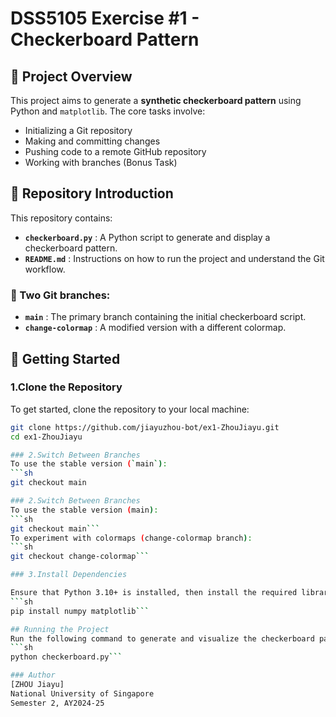 # DSS5105 Exercise #1 - Checkerboard Pattern

## 📌 Project Overview
This project aims to generate a **synthetic checkerboard pattern** using Python and `matplotlib`. The core tasks involve:

- Initializing a Git repository
- Making and committing changes
- Pushing code to a remote GitHub repository
- Working with branches (Bonus Task)

## 📂 Repository Introduction
This repository contains:

- **`checkerboard.py`** : A Python script to generate and display a checkerboard pattern.
- **`README.md`** : Instructions on how to run the project and understand the Git workflow.

### 🔀 Two Git branches:
- **`main`** : The primary branch containing the initial checkerboard script.
- **`change-colormap`** : A modified version with a different colormap.


## 🚀 Getting Started

### 1️.Clone the Repository
To get started, clone the repository to your local machine:
```sh
git clone https://github.com/jiayuzhou-bot/ex1-ZhouJiayu.git
cd ex1-ZhouJiayu

### 2️.Switch Between Branches
To use the stable version (`main`):
```sh
git checkout main

### 2.Switch Between Branches
To use the stable version (main):
```sh
git checkout main```
To experiment with colormaps (change-colormap branch):
```sh
git checkout change-colormap```

### 3.Install Dependencies

Ensure that Python 3.10+ is installed, then install the required libraries:
```sh
pip install numpy matplotlib```

## Running the Project
Run the following command to generate and visualize the checkerboard pattern:
```sh
python checkerboard.py```

### Author
[ZHOU Jiayu]
National University of Singapore
Semester 2, AY2024-25

